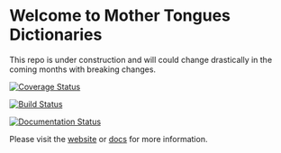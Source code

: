 # Welcome to Mother Tongues Dictionaries

This repo is under construction and will could change drastically in the coming months with breaking changes.

[![Coverage Status](https://coveralls.io/repos/github/roedoejet/mothertongues/badge.svg?branch=master)](https://coveralls.io/github/roedoejet/mothertongues?branch=master)

[![Build Status](https://travis-ci.org/roedoejet/mothertongues.svg?branch=master)](https://travis-ci.org/roedoejet/mothertongues)

[![Documentation Status](https://readthedocs.org/projects/mother-tongues-dictionaries/badge/?version=latest)](https://mother-tongues-dictionaries.readthedocs.io/en/latest/?badge=latest)

Please visit the [website](https://www.mothertongues.org) or [docs](https://mother-tongues-dictionaries.readthedocs.io/en/latest/) for more information.

